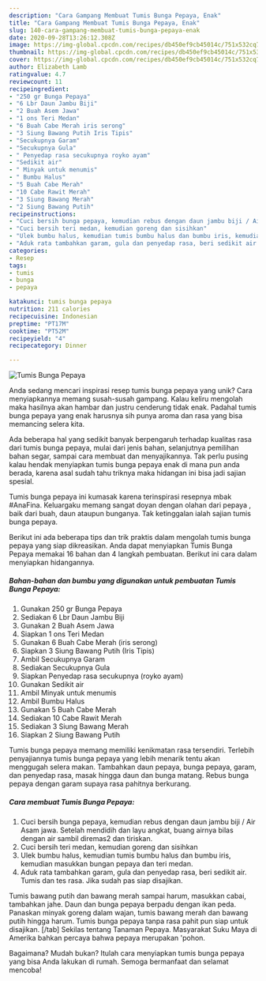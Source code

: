 ```yaml
---
description: "Cara Gampang Membuat Tumis Bunga Pepaya, Enak"
title: "Cara Gampang Membuat Tumis Bunga Pepaya, Enak"
slug: 140-cara-gampang-membuat-tumis-bunga-pepaya-enak
date: 2020-09-28T13:26:12.308Z
image: https://img-global.cpcdn.com/recipes/db450ef9cb45014c/751x532cq70/tumis-bunga-pepaya-foto-resep-utama.jpg
thumbnail: https://img-global.cpcdn.com/recipes/db450ef9cb45014c/751x532cq70/tumis-bunga-pepaya-foto-resep-utama.jpg
cover: https://img-global.cpcdn.com/recipes/db450ef9cb45014c/751x532cq70/tumis-bunga-pepaya-foto-resep-utama.jpg
author: Elizabeth Lamb
ratingvalue: 4.7
reviewcount: 11
recipeingredient:
- "250 gr Bunga Pepaya"
- "6 Lbr Daun Jambu Biji"
- "2 Buah Asem Jawa"
- "1 ons Teri Medan"
- "6 Buah Cabe Merah iris serong"
- "3 Siung Bawang Putih Iris Tipis"
- "Secukupnya Garam"
- "Secukupnya Gula"
- " Penyedap rasa secukupnya royko ayam"
- "Sedikit air"
- " Minyak untuk menumis"
- " Bumbu Halus"
- "5 Buah Cabe Merah"
- "10 Cabe Rawit Merah"
- "3 Siung Bawang Merah"
- "2 Siung Bawang Putih"
recipeinstructions:
- "Cuci bersih bunga pepaya, kemudian rebus dengan daun jambu biji / Air Asam jawa. Setelah mendidih dan layu angkat, buang airnya bilas dengan air sambil diremas2 dan tiriskan."
- "Cuci bersih teri medan, kemudian goreng dan sisihkan"
- "Ulek bumbu halus, kemudian tumis bumbu halus dan bumbu iris, kemudian masukkan bungan pepaya dan teri medan."
- "Aduk rata tambahkan garam, gula dan penyedap rasa, beri sedikit air. Tumis dan tes rasa. Jika sudah pas siap disajikan."
categories:
- Resep
tags:
- tumis
- bunga
- pepaya

katakunci: tumis bunga pepaya 
nutrition: 211 calories
recipecuisine: Indonesian
preptime: "PT17M"
cooktime: "PT52M"
recipeyield: "4"
recipecategory: Dinner

---
```



![Tumis Bunga Pepaya](https://img-global.cpcdn.com/recipes/db450ef9cb45014c/751x532cq70/tumis-bunga-pepaya-foto-resep-utama.jpg)

Anda sedang mencari inspirasi resep tumis bunga pepaya yang unik? Cara menyiapkannya memang susah-susah gampang. Kalau keliru mengolah maka hasilnya akan hambar dan justru cenderung tidak enak. Padahal tumis bunga pepaya yang enak harusnya sih punya aroma dan rasa yang bisa memancing selera kita.

Ada beberapa hal yang sedikit banyak berpengaruh terhadap kualitas rasa dari tumis bunga pepaya, mulai dari jenis bahan, selanjutnya pemilihan bahan segar, sampai cara membuat dan menyajikannya. Tak perlu pusing kalau hendak menyiapkan tumis bunga pepaya enak di mana pun anda berada, karena asal sudah tahu triknya maka hidangan ini bisa jadi sajian spesial.

Tumis bunga pepaya ini kumasak karena terinspirasi resepnya mbak #AnaFina. Keluargaku memang sangat doyan dengan olahan dari pepaya , baik dari buah, daun ataupun bunganya. Tak ketinggalan ialah sajian tumis bunga pepaya.


Berikut ini ada beberapa tips dan trik praktis dalam mengolah tumis bunga pepaya yang siap dikreasikan. Anda dapat menyiapkan Tumis Bunga Pepaya memakai 16 bahan dan 4 langkah pembuatan. Berikut ini cara dalam menyiapkan hidangannya.

<!--inarticleads1-->

##### Bahan-bahan dan bumbu yang digunakan untuk pembuatan Tumis Bunga Pepaya:

1. Gunakan 250 gr Bunga Pepaya
1. Sediakan 6 Lbr Daun Jambu Biji
1. Gunakan 2 Buah Asem Jawa
1. Siapkan 1 ons Teri Medan
1. Gunakan 6 Buah Cabe Merah (iris serong)
1. Siapkan 3 Siung Bawang Putih (Iris Tipis)
1. Ambil Secukupnya Garam
1. Sediakan Secukupnya Gula
1. Siapkan  Penyedap rasa secukupnya (royko ayam)
1. Gunakan Sedikit air
1. Ambil  Minyak untuk menumis
1. Ambil  Bumbu Halus
1. Gunakan 5 Buah Cabe Merah
1. Sediakan 10 Cabe Rawit Merah
1. Sediakan 3 Siung Bawang Merah
1. Siapkan 2 Siung Bawang Putih


Tumis bunga pepaya memang memiliki kenikmatan rasa tersendiri. Terlebih penyajiannya tumis bunga pepaya yang lebih menarik tentu akan menggugah selera makan. Tambahkan daun pepaya, bunga pepaya, garam, dan penyedap rasa, masak hingga daun dan bunga matang. Rebus bunga pepaya dengan garam supaya rasa pahitnya berkurang. 

<!--inarticleads2-->

##### Cara membuat Tumis Bunga Pepaya:

1. Cuci bersih bunga pepaya, kemudian rebus dengan daun jambu biji / Air Asam jawa. Setelah mendidih dan layu angkat, buang airnya bilas dengan air sambil diremas2 dan tiriskan.
1. Cuci bersih teri medan, kemudian goreng dan sisihkan
1. Ulek bumbu halus, kemudian tumis bumbu halus dan bumbu iris, kemudian masukkan bungan pepaya dan teri medan.
1. Aduk rata tambahkan garam, gula dan penyedap rasa, beri sedikit air. Tumis dan tes rasa. Jika sudah pas siap disajikan.


Tumis bawang putih dan bawang merah sampai harum, masukkan cabai, tambahkan jahe. Daun dan bunga pepaya berpadu dengan ikan peda. Panaskan minyak goreng dalam wajan, tumis bawang merah dan bawang putih hingga harum. Tumis bunga pepaya tanpa rasa pahit pun siap untuk disajikan. [/tab] Sekilas tentang Tanaman Pepaya. Masyarakat Suku Maya di Amerika bahkan percaya bahwa pepaya merupakan &#39;pohon. 

Bagaimana? Mudah bukan? Itulah cara menyiapkan tumis bunga pepaya yang bisa Anda lakukan di rumah. Semoga bermanfaat dan selamat mencoba!

